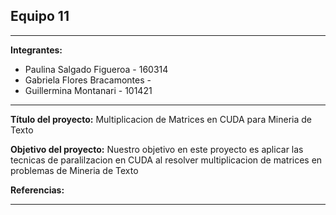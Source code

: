## Equipo 11


---

**Integrantes:**
  
  - Paulina Salgado Figueroa - 160314
  - Gabriela Flores Bracamontes -
  - Guillermina Montanari - 101421

---

**Título del proyecto:** Multiplicacion de Matrices en CUDA para Mineria de Texto

**Objetivo del proyecto:** Nuestro objetivo en este proyecto es aplicar las tecnicas de paralilzacion en CUDA al resolver multiplicacion de matrices en problemas de Mineria de Texto

**Referencias:**


---